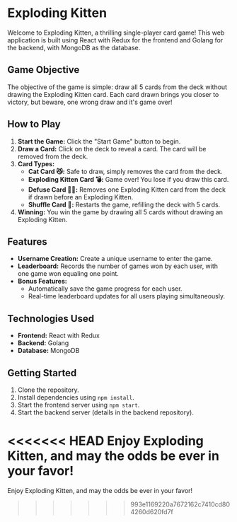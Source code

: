 # Exploding Kitten

Welcome to Exploding Kitten, a thrilling single-player card game! This web application is built using React with Redux for the frontend and Golang for the backend, with MongoDB as the database.

## Game Objective
The objective of the game is simple: draw all 5 cards from the deck without drawing the Exploding Kitten card. Each card drawn brings you closer to victory, but beware, one wrong draw and it's game over!

## How to Play
1. **Start the Game:** Click the "Start Game" button to begin.
2. **Draw a Card:** Click on the deck to reveal a card. The card will be removed from the deck.
3. **Card Types:**
   - **Cat Card 😼:** Safe to draw, simply removes the card from the deck.
   - **Exploding Kitten Card 💣:** Game over! You lose if you draw this card.
   - **Defuse Card 🙅‍♂️:** Removes one Exploding Kitten card from the deck if drawn before an Exploding Kitten.
   - **Shuffle Card 🔀:** Restarts the game, refilling the deck with 5 cards.
4. **Winning:** You win the game by drawing all 5 cards without drawing an Exploding Kitten.

## Features
- **Username Creation:** Create a unique username to enter the game.
- **Leaderboard:** Records the number of games won by each user, with one game won equaling one point.
- **Bonus Features:** 
   - Automatically save the game progress for each user.
   - Real-time leaderboard updates for all users playing simultaneously.

## Technologies Used
- **Frontend:** React with Redux
- **Backend:** Golang
- **Database:** MongoDB

## Getting Started
1. Clone the repository.
2. Install dependencies using `npm install`.
3. Start the frontend server using `npm start`.
4. Start the backend server (details in the backend repository).

<<<<<<< HEAD
Enjoy Exploding Kitten, and may the odds be ever in your favor!
=======
Enjoy Exploding Kitten, and may the odds be ever in your favor!
>>>>>>> 993e1169220a7672162c7410cd804260d620fd7f
